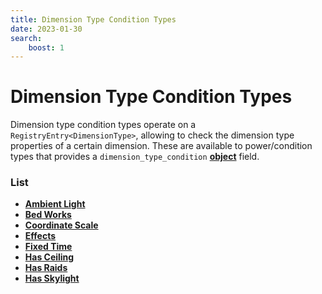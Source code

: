 ```yaml
---
title: Dimension Type Condition Types
date: 2023-01-30
search:
    boost: 1
---
```


#   Dimension Type Condition Types

Dimension type condition types operate on a `RegistryEntry<DimensionType>`, allowing to check the dimension type properties of a certain dimension. These are available to power/condition types that provides a `dimension_type_condition` [**object**][1] field.


### List

* [**Ambient Light**](dimension_type_condition_types/ambient_light.md)
* [**Bed Works**](dimension_type_condition_types/bed_works.md)
* [**Coordinate Scale**](dimension_type_condition_types/coordinate_scale.md)
* [**Effects**](dimension_type_condition_types/effects.md)
* [**Fixed Time**](dimension_type_condition_types/fixed_time.md)
* [**Has Ceiling**](dimension_type_condition_types/has_ceiling.md)
* [**Has Raids**](dimension_type_condition_types/has_raids.md)
* [**Has Skylight**](dimension_type_condition_types/has_skylight.md)



[1]: https://origins.readthedocs.io/en/latest/types/data_types/object
